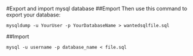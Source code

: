 #Export and import mysql database
##Emport
Then use this command to export your database:
```
mysqldump -u YourUser -p YourDatabaseName > wantedsqlfile.sql
```
##Import
```
mysql -u username -p database_name < file.sql
```

